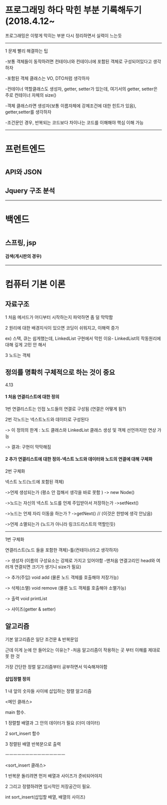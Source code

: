 # 프로그래밍 하다 막힌 부분 기록해두기 (2018.4.12~


프로그래밍은 이렇게 막히는 부분 다시 정리하면서 실력이 느는듯



*****

1 문제 빨리 해결하는 팁

-보통 객체들이 동작하려면 컨테이너와 컨테이너에 포함된 객체로 구성되어있다고 생각하자

-포함된 객체 클래스는 VO, DTO처럼 생각하자

-컨테이너 역할클래스도 생성자, getter, setter가 있는데, 여기서의 getter, setter은 주로 컨테이너 자체의 size()

-객체 클래스라면 생성자(보통 이름자체에 강제조건에 대한 힌트가 있음), getter,setter를 생각하자

-조건문인 경우, 반복되는 코드보다 차이나는 코드를 이해해야 핵심 이해 가능


<hr>

<h1> 프런트엔드 <h1>

<h2> API와 JSON </h2>

<h2> Jquery 구조 분석 </h2>


<hr>

<h1> 백엔드 <h1>

<h2> 스프링, jsp </h2>

<h4> 검색(게시판의 경우)</h4>





<hr>

<h1>컴퓨터 기본 이론 </h1>

<h2>자료구조</h2>

1 처음 메서드가 어디부터 시작하는지 파악하면 좀 덜 막막함

2 원리에 대한 배경지식이 있으면 코딩이 쉬워지고, 이해력 증가

ex) 스택, 큐는 쉽게했는데, LinkedList 구현에서 막힌 이유- LinkedList의 작동원리에 대해 깊게 고민 안 해서

3 노드는 객체 


<h2>정의를 명확히 구체적으로 하는 것이 중요</h2>

4.13 

<h4>1 처음 연결리스트에 대한 정의</h4>

1번 연결리스트는 인접 노드들의 연결로 구성됨 (연결은 어떻게 됨?)

2번 각노드는 넥스트노드와 데이터로 구성된다

-> 이 정의의 한계 : 노드 클래스와 LinkedList 클래스 생성 및 객체 선언까지만 연상 가능

-> 결과: 구현이 막막해짐



<h4>2 추가 연결리스트에 대한 정의-넥스트 노드와 데이터와 노드의 연결에 대해 구체화</h4>

2번 구체화

넥스트 노드(노드에 포함된 객체)

->언제 생성되는가 (평소 안 접해서 생각을 바로 못함 ) -> new Node()

->노드는 자신의 넥스트 노드를 언제 주입받아서 저장하는가 ->setNext()

->노드는 언제 자리 이동을 하는가 ? ->getNext() // (이것은 한방에 생각 안났음)

->언제 소멸되는가 (노드가 아니라 링크드리스트의 역할인듯)

<hr>

1번 구체화

연결리스트(노드 들을 포함한 객체)-틀(컨테이너라고 생각하자)

-> 생성자 (이름의 구성요소는 강제로 가지고 있어야함 -맨처음 연결고리인 head와 여러개 연결되면 크기가 생기니 size가 필요)

-> 추가(주입) void add (물론 노드 객체를 호출해야 저장가능)

-> 삭제(소멸) void remove (물론 노드 객체를 호출해야 소멸가능)

-> 출력 void printList

-> 사이즈(getter & setter)

<h2> 알고리즘 </h2>

기본 알고리즘은 일단 조건문 & 반복문임

근데 이게 눈에 안 들어오는 이유는? -처음 알고리즘이 작용하는 곳 부터 이해를 제대로 못 한 것

가장 간단한 정렬 알고리즘부터 공부하면서 익숙해져야함


<h4> 삽입정렬 정의</h4>

1 내 앞의 숫자들 사이에 삽입하는 정렬 알고리즘


<메인 클래스>

main 함수.

1 정렬할 배열과 그 안의 데이터가 필요 (더미 데이터)

2 sort_insert 함수

3 정렬된 배열 반복문으로 출력

ㅡㅡㅡㅡㅡㅡㅡㅡㅡㅡㅡㅡㅡㅡㅡ

<sort_insert 클래스>

1 반복문 돌리려면 먼저 배열과 사이즈가 준비되어야지

2 그리고 정렬하려면 임시적인 저장공간이 필요.

int sort_insert(삽입할 배열, 배열의 사이즈)

